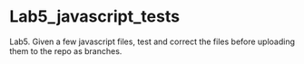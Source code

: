 # Lab5_javascript_tests
Lab5.  Given a few javascript files, test and correct the files before uploading them to the repo as branches.

